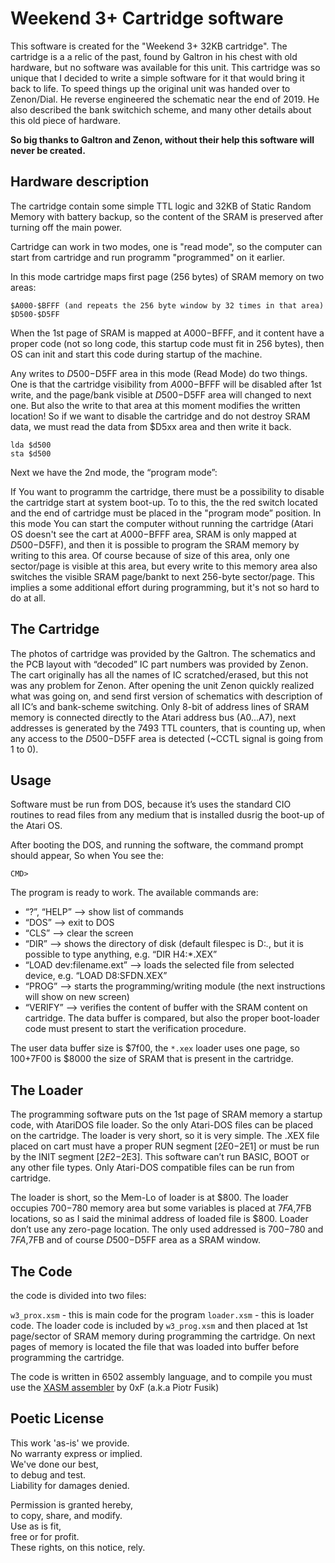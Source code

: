 Weekend 3+ Cartridge software
=============================

This software is created for the "Weekend 3+ 32KB cartridge". The cartridge is a a relic of the past, found by Galtron in his chest with old hardware, but no software was available for this unit. This cartridge was so unique that I decided to write a simple software for it that would bring it back to life. To speed things up the original unit was handed over to Zenon/Dial. He reverse engineered the schematic near the end of 2019. He also described the bank switchich scheme, and many other details about this old piece of hardware.

**So big thanks to Galtron and Zenon, without their help this software will never be created.**

Hardware description
--------------------

The cartridge contain some simple TTL logic and 32KB of Static Random Memory with battery backup, so the content of the SRAM is preserved after turning off the main power.

Cartridge can work in two modes, one is "read mode", so the computer can start from cartridge and run programm "programmed" on it earlier.

In this mode cartridge maps first page (256 bytes) of SRAM memory on two areas:

	$A000-$BFFF (and repeats the 256 byte window by 32 times in that area)
	$D500-$D5FF

When the 1st page of SRAM is mapped at $A000-$BFFF, and it content have a proper code (not so long code, this startup code must fit in 256 bytes), then OS can init and start this code during startup of the machine.

Any writes to $D500-$D5FF area in this mode (Read Mode) do two things. One is that the cartridge visibility from $A000-$BFFF will be disabled after 1st write, and the page/bank visible at $D500-$D5FF area will changed to next one. But also the write to that area at this moment modifies the written location! So if we want to disable the cartridge and do not destroy SRAM data, we must read the data from $D5xx area and then write it back. 

	lda $d500
	sta $d500

Next we have the 2nd mode, the “program mode”:

If You want to programm the cartridge, there must be a possibility to disable the cartridge start at system boot-up. To to this, the the red switch located and the end of cartridge must be placed in the "program mode” position. In this mode You can start the computer without running the cartridge (Atari OS doesn't see the cart at $A000-$BFFF area, SRAM is only mapped at $D500-$D5FF), and then it is possible to program the SRAM memory by writing to this area. Of course because of size of this area, only one sector/page is visible at this area, but every write to this memory area also switches the visible SRAM page/bankt to next 256-byte sector/page. This implies a some additional effort during programming, but it's not so hard to do at all.

The Cartridge
-------------

The photos of cartridge was provided by the Galtron. The schematics and the PCB layout with “decoded” IC part numbers was provided by Zenon. The cart originally has all the names of IC scratched/erased, but this not was any problem for Zenon. After opening the unit Zenon quickly realized what was going on, and send first version of schematics with description of all IC’s and bank-scheme switching. Only 8-bit of address lines of SRAM memory is connected directly to the Atari address bus (A0...A7), next addresses is generated by the 7493 TTL counters, that is counting up, when any access to the $D500-$D5FF area is detected (~CCTL signal is going from 1 to 0).

Usage
-----

Software must be run from DOS, because it’s uses the standard CIO routines to read files from any medium that is installed dusrig the boot-up of the Atari OS.

After booting the DOS, and running the software, the command prompt should appear, So when You see the:

    CMD>

The program is ready to work. The available commands are:

* “?”, “HELP” --> show list of commands
* “DOS” --> exit to DOS
* “CLS” --> clear the screen
* “DIR” --> shows the directory of disk (default filespec is D:*.*, but it is possible to type anything, e.g. “DIR H4:*.XEX”
* “LOAD dev:filename.ext” --> loads the selected file from selected device, e.g. “LOAD D8:SFDN.XEX”
* “PROG” --> starts the programming/writing module (the next instructions will show on new screen)
* “VERIFY” --> verifies the content of buffer with the SRAM content on cartridge. The data buffer is compared, but also the proper boot-loader code must present to start the verification procedure.

The user data buffer size is $7f00, the `*.xex` loader uses one page, so $100+$7F00 is $8000 the size of SRAM that is present in the cartridge.

The Loader
----------

The programming software puts on the 1st page of SRAM memory a startup code, with AtariDOS file loader. So the only Atari-DOS files can be placed on the cartridge. The loader is very short, so it is very simple. The .XEX file placed on cart must have a proper RUN segment [$2E0-$2E1] or must be run by the INIT segment [$2E2-$2E3]. This software can’t run BASIC, BOOT or any other file types. Only Atari-DOS compatible files can be run from cartridge.

The loader is short, so the Mem-Lo of loader is at $800. The loader occupies $700-$780 memory area but some variables is placed at $7FA,$7FB locations, so as I said the minimal address of loaded file is $800. Loader don’t use any zero-page location. The only used addressed is $700-$780 and $7FA,$7FB and of course $D500-$D5FF area as a SRAM window.

The Code
--------

the code is divided into two files:

`w3_prox.xsm` - this is main code for the program
`loader.xsm` - this is loader code. The loader code is included by `w3_prog.xsm` and then placed at 1st page/sector of SRAM memory during programming the cartridge. On next pages of memory is located the file that was loaded into buffer before programming the cartridge.

The code is written in 6502 assembly language, and to compile you must use the [XASM assembler](https://github.com/pfusik/xasm) by 0xF (a.k.a Piotr Fusik)

Poetic License
--------------

This work 'as-is' we provide.  
No warranty express or implied.  
We've done our best,  
to debug and test.  
Liability for damages denied.

Permission is granted hereby,  
to copy, share, and modify.  
Use as is fit,  
free or for profit.  
These rights, on this notice, rely.  




